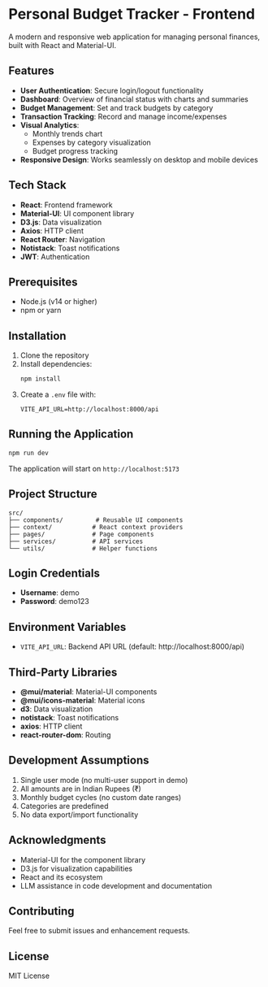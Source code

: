 # Personal Budget Tracker - Frontend

A modern and responsive web application for managing personal finances, built with React and Material-UI.

## Features

- **User Authentication**: Secure login/logout functionality
- **Dashboard**: Overview of financial status with charts and summaries
- **Budget Management**: Set and track budgets by category
- **Transaction Tracking**: Record and manage income/expenses
- **Visual Analytics**: 
  - Monthly trends chart
  - Expenses by category visualization
  - Budget progress tracking
- **Responsive Design**: Works seamlessly on desktop and mobile devices

## Tech Stack

- **React**: Frontend framework
- **Material-UI**: UI component library
- **D3.js**: Data visualization
- **Axios**: HTTP client
- **React Router**: Navigation
- **Notistack**: Toast notifications
- **JWT**: Authentication

## Prerequisites

- Node.js (v14 or higher)
- npm or yarn

## Installation

1. Clone the repository
2. Install dependencies:
   ```bash
   npm install
   ```
3. Create a `.env` file with:
   ```
   VITE_API_URL=http://localhost:8000/api
   ```

## Running the Application

```bash
npm run dev
```

The application will start on `http://localhost:5173`

## Project Structure

```
src/
├── components/         # Reusable UI components
├── context/           # React context providers
├── pages/             # Page components
├── services/          # API services
└── utils/             # Helper functions
```

## Login Credentials

- **Username**: demo
- **Password**: demo123

## Environment Variables

- `VITE_API_URL`: Backend API URL (default: http://localhost:8000/api)

## Third-Party Libraries

- **@mui/material**: Material-UI components
- **@mui/icons-material**: Material icons
- **d3**: Data visualization
- **notistack**: Toast notifications
- **axios**: HTTP client
- **react-router-dom**: Routing

## Development Assumptions

1. Single user mode (no multi-user support in demo)
2. All amounts are in Indian Rupees (₹)
3. Monthly budget cycles (no custom date ranges)
4. Categories are predefined
5. No data export/import functionality

## Acknowledgments

- Material-UI for the component library
- D3.js for visualization capabilities
- React and its ecosystem
- LLM assistance in code development and documentation

## Contributing

Feel free to submit issues and enhancement requests.

## License

MIT License
